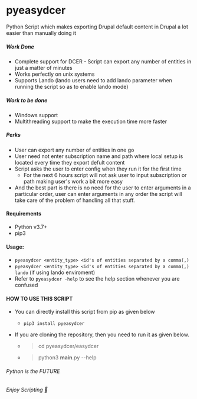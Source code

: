 # pyeasydcer
Python Script which makes exporting Drupal default content in Drupal a lot easier than manually doing it

##### Work Done
+ Complete support for DCER - Script can export any number of entities in just a matter of minutes
+ Works perfectly on unix systems
+ Supports Lando (lando users need to add lando parameter when running the script so as to enable lando mode)

##### Work to be done
+ Windows support
+ Multithreading support to make the execution time more faster

##### Perks
+ User can export any number of entities in one go
+ User need not enter subscription name and path where local setup is located every time they export defult content
+ Script asks the user to enter config when they run it for the first time
    + For the next 6 hours script will not ask user to input subscription or path making user's work a bit more easy
+ And the best part is there is no need for the user to enter arguments in a particular order, user can enter arguments in any order the script will take care of the problem of handling all that stuff.

#### Requirements
+ Python v3.7+
+ pip3

#### Usage:
  + `pyeasydcer <entity_type> <id's of entities separated by a comma(,)`
  + `pyeasydcer <entity_type> <id's of entities separated by a comma(,) lando` (if using lando enviroment)
  + Refer to `pyeasydcer -help` to see the help section whenever you are confused


#### HOW TO USE THIS SCRIPT

+ You can directly install this script from pip as given below

  + `pip3 install pyeasydcer`

+ If you are cloning the repository, then you need to run it as given below.

  + > cd pyeasydcer/easydcer
  + > python3 __main__.py --help

###### Python is the FUTURE
###### Enjoy Scripting 🙂
